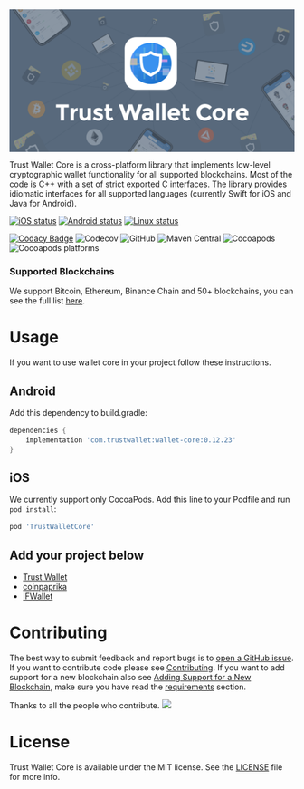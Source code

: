 <img src="docs/banner.png" align="center" title="Trust logo">

Trust Wallet Core is a cross-platform library that implements low-level cryptographic wallet functionality for all supported blockchains. Most of the code is C++ with a set of strict exported C interfaces. The library provides idiomatic interfaces for all supported languages (currently Swift for iOS and Java for Android).

[![iOS status](https://dev.azure.com/TrustWallet/Trust%20Wallet%20Core/_apis/build/status/Wallet%20Core%20iOS)](https://dev.azure.com/TrustWallet/Trust%20Wallet%20Core/_build/latest?definitionId=13)
[![Android status](https://dev.azure.com/TrustWallet/Trust%20Wallet%20Core/_apis/build/status/Wallet%20Core%20Android)](https://dev.azure.com/TrustWallet/Trust%20Wallet%20Core/_build/latest?definitionId=11)
[![Linux status](https://dev.azure.com/TrustWallet/Trust%20Wallet%20Core/_apis/build/status/Wallet%20Core%20Linux)](https://dev.azure.com/TrustWallet/Trust%20Wallet%20Core/_build/latest?definitionId=24)

[![Codacy Badge](https://api.codacy.com/project/badge/Grade/82e76f6ea4ba4f0d9029e8846c04c093)](https://www.codacy.com/app/hewigovens/wallet-core?utm_source=github.com&amp;utm_medium=referral&amp;utm_content=TrustWallet/wallet-core&amp;utm_campaign=Badge_Grade)
![Codecov](https://codecov.io/gh/TrustWallet/wallet-core/branch/master/graph/badge.svg)
![GitHub](https://img.shields.io/github/license/TrustWallet/wallet-core.svg)
![Maven Central](https://img.shields.io/maven-central/v/com.trustwallet.walletcore/walletcore.svg)
![Cocoapods](https://img.shields.io/cocoapods/v/TrustWalletCore.svg)
![Cocoapods platforms](https://img.shields.io/cocoapods/p/TrustWalletCore.svg)

### Supported Blockchains

We support Bitcoin, Ethereum, Binance Chain and 50+ blockchains, you can see the full list [here](docs/coins.md).

# Usage

If you want to use wallet core in your project follow these instructions.

## Android

Add this dependency to build.gradle:

```groovy
dependencies {
    implementation 'com.trustwallet:wallet-core:0.12.23'
}
```

## iOS

We currently support only CocoaPods. Add this line to your Podfile and run `pod install`:

```ruby
pod 'TrustWalletCore'
```

## Add your project below

- [Trust Wallet](https://trustwallet.com)
- [coinpaprika](https://coinpaprika.com/)
- [IFWallet](https://www.ifwallet.com/)

# Contributing

The best way to submit feedback and report bugs is to [open a GitHub issue](https://github.com/trustwallet/wallet-core/issues/new).
If you want to contribute code please see [Contributing](https://developer.trustwallet.com/wallet-core/contributing).
If you want to add support for a new blockchain also see [Adding Support for a New Blockchain](https://developer.trustwallet.com/wallet-core/newblockchain), make sure you have read the [requirements](https://developer.trustwallet.com/wallet-core/newblockchain#requirements) section.

Thanks to all the people who contribute. 
<a href="https://github.com/trustwallet/wallet-core/graphs/contributors"><img src="https://opencollective.com/wallet-core/contributors.svg?width=890&button=false" /></a>

# License

Trust Wallet Core is available under the MIT license. See the [LICENSE](LICENSE) file for more info.
